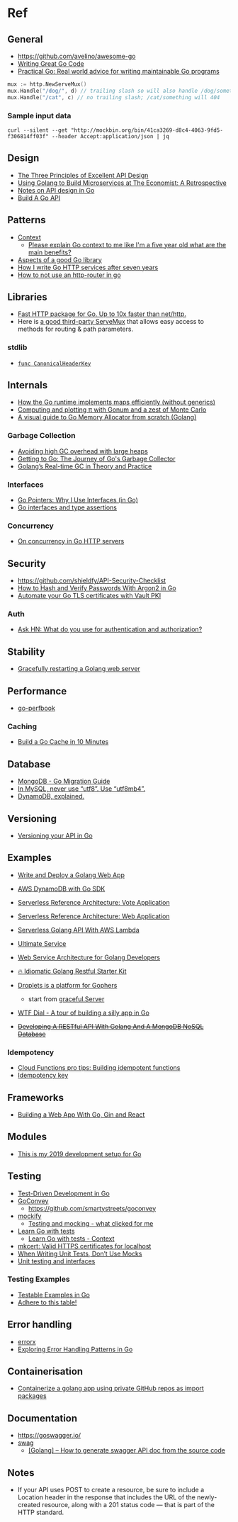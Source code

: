 # Ref

## General

- <https://github.com/avelino/awesome-go>
- [Writing Great Go Code](https://scene-si.org/2018/07/24/writing-great-go-code/)
- [Practical Go: Real world advice for writing maintainable Go programs](https://dave.cheney.net/practical-go/presentations/qcon-china.html)

``` go
mux := http.NewServeMux()
mux.Handle("/dog/", d) // trailing slash so will also handle /dog/something/else
mux.Handle("/cat", c) // no trailing slash; /cat/something will 404
```

### Sample input data

``` shell
curl --silent --get "http://mockbin.org/bin/41ca3269-d8c4-4063-9fd5-f306814ff03f" --header Accept:application/json | jq
```

## Design

- [The Three Principles of Excellent API Design](https://nordicapis.com/the-three-principles-of-excellent-api-design/)
- [Using Golang to Build Microservices at The Economist: A Retrospective](https://www.infoq.com/articles/golang-the-economist)
- [Notes on API design in Go](https://xyrillian.de/thoughts/posts/golang-api-design.html)
- [Build A Go API](https://medium.com/commonbond-engineering/build-a-go-api-eb27e6663d78)

## Patterns

- [Context](https://blog.golang.org/context)
  - [Please explain Go context to me like I'm a five year old what are the main benefits?](https://www.reddit.com/r/golang/comments/afuh8f/please_explain_go_context_to_me_like_im_a_five/)
- [Aspects of a good Go library](https://medium.com/@cep21/aspects-of-a-good-go-library-7082beabb403)
- [How I write Go HTTP services after seven years](https://medium.com/statuscode/how-i-write-go-http-services-after-seven-years-37c208122831)
- [How to not use an http-router in go](https://blog.merovius.de/2017/06/18/how-not-to-use-an-http-router.html)

## Libraries

- [Fast HTTP package for Go. Up to 10x faster than net/http.](https://github.com/valyala/fasthttp)
- Here is [a good third-party ServeMux](https://godoc.org/github.com/julienschmidt/httprouter) that allows easy access to methods for routing & path parameters.

### stdlib

- [`func CanonicalHeaderKey`](https://golang.org/pkg/net/http/#CanonicalHeaderKey)

## Internals

- [How the Go runtime implements maps efficiently (without generics)](https://dave.cheney.net/2018/05/29/how-the-go-runtime-implements-maps-efficiently-without-generics)
- [Computing and plotting π with Gonum and a zest of Monte Carlo](https://blog.gopheracademy.com/advent-2018/montecarlo/)
- [A visual guide to Go Memory Allocator from scratch (Golang)](https://blog.learngoprogramming.com/a-visual-guide-to-golang-memory-allocator-from-ground-up-e132258453ed)

### Garbage Collection

- [Avoiding high GC overhead with large heaps](https://blog.gopheracademy.com/advent-2018/avoid-gc-overhead-large-heaps/)
- [Getting to Go: The Journey of Go's Garbage Collector](https://blog.golang.org/ismmkeynote)
- [Golang’s Real-time GC in Theory and Practice](https://making.pusher.com/golangs-real-time-gc-in-theory-and-practice/)

### Interfaces

- [Go Pointers: Why I Use Interfaces (in Go)](https://medium.com/@kent.rancourt/go-pointers-why-i-use-interfaces-in-go-338ae0bdc9e4)
- [Go interfaces and type assertions](https://marcofranssen.nl/go-interfaces-and-type-assertions/)

### Concurrency

- [On concurrency in Go HTTP servers](https://eli.thegreenplace.net/2019/on-concurrency-in-go-http-servers/)

## Security

- <https://github.com/shieldfy/API-Security-Checklist>
- [How to Hash and Verify Passwords With Argon2 in Go](https://www.alexedwards.net/blog/how-to-hash-and-verify-passwords-with-argon2-in-go)
- [Automate your Go TLS certificates with Vault PKI](https://talks.godoc.org/github.com/johanbrandhorst/presentations/certify/certify.slide)

### Auth

- [Ask HN: What do you use for authentication and authorization?](https://news.ycombinator.com/item?id=18767767)

## Stability

- [Gracefully restarting a Golang web server](https://tomaz.lovrec.eu/posts/graceful-server-restart/)

## Performance

- [go-perfbook](https://github.com/dgryski/go-perfbook)

### Caching

- [Build a Go Cache in 10 Minutes](https://hackernoon.com/build-a-go-cache-in-10-minutes-c908a8255568)

## Database

- [MongoDB - Go Migration Guide](https://www.mongodb.com/blog/post/go-migration-guide)
- [In MySQL, never use “utf8”. Use “utf8mb4”.](https://medium.com/@adamhooper/in-mysql-never-use-utf8-use-utf8mb4-11761243e434)
- [DynamoDB, explained.](https://www.dynamodbguide.com)

## Versioning

- [Versioning your API in Go](https://dev.to/geosoft1/versioning-your-api-in-go-1g4h)

## Examples

- [Write and Deploy a Golang Web App](https://vpsranked.com/write-and-deploy-a-golang-web-app/)
- [AWS DynamoDB with Go SDK](https://github.com/aws/aws-sdk-go-v2/tree/master/example/service/dynamodb)
- [Serverless Reference Architecture: Vote Application](https://github.com/aws-samples/lambda-refarch-voteapp)
- [Serverless Reference Architecture: Web Application](https://github.com/aws-samples/lambda-refarch-webapp)
- [Serverless Golang API With AWS Lambda](https://dzone.com/articles/serverless-golang-api-with-aws-lambda)
- [Ultimate Service](https://github.com/ardanlabs/service)
- [Web Service Architecture for Golang Developers](https://boobo94.xyz/web-service/webservice-architecture-golang/)
- [🔥 Idiomatic Golang Restful Starter Kit](https://github.com/ribice/gorsk)
- [Droplets is a platform for Gophers](https://github.com/spy16/droplets)
  - start from [graceful.Server](https://github.com/spy16/droplets/blob/master/pkg/graceful/graceful.go)
- [WTF Dial - A tour of building a silly app in Go](https://medium.com/wtf-dial)

- ~~[Developing A RESTful API With Golang And A MongoDB NoSQL Database](https://www.thepolyglotdeveloper.com/2019/02/developing-restful-api-golang-mongodb-nosql-database/)~~

### Idempotency

- [Cloud Functions pro tips: Building idempotent functions](https://cloud.google.com/blog/products/serverless/cloud-functions-pro-tips-building-idempotent-functions)
- [Idempotency key](https://stripe.com/blog/idempotency)

## Frameworks

- [Building a Web App With Go, Gin and React](https://hakaselogs.me/2018-04-20/building-a-web-app-with-go-gin-and-react/)

## Modules

- [This is my 2019 development setup for Go](https://medium.com/@pettersenkim/a-2019-example-of-a-go-development-environment-with-go-modules-f4a4c188b3c2)

## Testing

- [Test-Driven Development in Go](https://medium.com/@pierreprinetti/test-driven-development-in-go-baeab5adb468)
- [GoConvey](http://goconvey.co)
  - <https://github.com/smartystreets/goconvey>
- [mockify](https://github.com/brianmoran/mockify)
  - [Testing and mocking - what clicked for me](https://javorszky.co.uk/2019/02/09/testing-and-mocking-what-clicked-for-me/)
- [Learn Go with tests](https://github.com/quii/learn-go-with-tests)
  - [Learn Go with tests - Context](https://dev.to/quii/learn-go-with-tests---context-mi)
- [mkcert: Valid HTTPS certificates for localhost](https://blog.filippo.io/mkcert-valid-https-certificates-for-localhost/)
- [When Writing Unit Tests, Don’t Use Mocks](https://sendgrid.com/blog/when-writing-unit-tests-dont-use-mocks/)
- [Unit testing and interfaces](https://blog.andreiavram.ro/golang-unit-testing-interfaces/)

### Testing Examples

- [Testable Examples in Go](https://blog.golang.org/examples)
- [Adhere to this table!](https://www.restapitutorial.com/lessons/httpmethods.html)

## Error handling

- [errorx](https://github.com/joomcode/errorx)
- [Exploring Error Handling Patterns in Go](https://8thlight.com/blog/kyle-krull/2018/08/13/exploring-error-handling-patterns-in-go.html)

## Containerisation

- [Containerize a golang app using private GitHub repos as import packages](https://medium.com/@anuragdhingra/containerize-a-golang-app-using-private-github-repos-as-import-packages-51e993afe394)

## Documentation

- <https://goswagger.io/>
- [swag](https://github.com/swaggo/swag)
  - [[Golang] – How to generate swagger API doc from the source code](https://dev4devs.com/2019/02/08/golang-how-to-generate-swagger-api-doc-from-the-source-code/)

## Notes

- If your API uses POST to create a resource, be sure to include a Location header in the response that includes the URL of the newly-created resource, along with a 201 status code — that is part of the HTTP standard.

